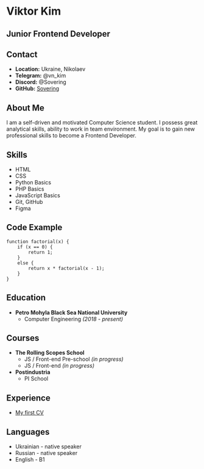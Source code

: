# Viktor Kim

## Junior Frontend Developer

## Contact

- **Location:** Ukraine, Nikolaev
- **Telegram:** @vn_kim
- **Discord:** @Sovering
- **GitHub:** [Sovering](https://github.com/Sovering)

## About Me

I am a self-driven and motivated Computer Science student. I possess great analytical skills, ability to work in team environment. My goal is to gain new professional skills to become a Frontend Developer.

## Skills

- HTML
- CSS
- Python Basics
- PHP Basics
- JavaScript Basics
- Git, GitHub
- Figma

## Code Example

```
function factorial(x) {
    if (x == 0) {
        return 1;
    }
    else {
        return x * factorial(x - 1);
    }
}
```

## Education

- **Petro Mohyla Black Sea National University**
  - Computer Engineering _(2018 - present)_

## Courses

- **The Rolling Scopes School**
  - JS / Front-end Pre-school _(in progress)_
  - JS / Front-end _(in progress)_
- **Postindustria**
  - PI School

## Experience

- [My first CV](https://sovering.github.io/rsschool-cv/cv)

## Languages

- Ukrainian - native speaker
- Russian - native speaker
- English - B1
